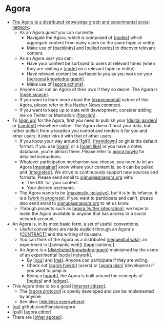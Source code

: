 # Agora

- [The Agora is a distributed knowledge graph and experimental social network](https://anagora.org/).
  - As an Agora *guest* you can currently:
    - Navigate the Agora, which is composed of [[nodes]] which aggregate content from many users on the same topic or entity.
    - Make use of [[backlinks]] and [[pulled nodes]] to discover relevant content.
  - As an Agora *user* you can:
    - Have your content be surfaced to users at relevant times (when they are visiting a [[node]] on a relevant topic or entity).
    - Have relevant content be surfaced to *you* as you work on your [[personal knowledge graph]].
    - Make use of [[agora actions]].
  - Anyone can run an Agora of their own if they so desire. The Agora is [[open source]].
  - If you want to learn more about the [[experimental]] nature of this Agora, please refer to [this Hacker News comment](https://news.ycombinator.com/item?id=25577016).
  - If you want to keep up to date with development, consider adding me on Twitter or Mastodon: [[flancian]].
- To [[sign up]] for the Agora, first you need to publish your [[digital garden]] or [[content]] elsewhere online. The Agora doesn't host your data, but rather pulls it from a location *you* control and renders it for you and other users; it interlinks it with that of other users.
  - If you know your way around [[git]], [[markdown]] on git is the default format. If you use [[roam]] or a [[roam like]] or you have a notes database, you're almost there. Please refer to [agora howto](https://anagora.org/go/agora-howto) for detailed instructions.
  - Whatever participation mechanism you choose, you need to let an Agora [[maintainer]] know where your content is, so it can be pulled and [[integrated]]. We strive to continuously support new sources and formats. Please send email to signup@anagora.org with:
    - The URL for your content.
    - Your desired username.
  - The Agora wants to be [[maximally inclusive]], but it is in its infancy; it is a [[work in progress]]. If you want to participate and can't, please also send email to signup@anagora.org to let us know.
  - Through projects such as [[agora twitter integration]], we hope to make the Agora available to anyone that has access to a social network account.
- An Agora is, in its most basic form, a set of useful conventions.
  - Useful conventions are made explicit through an Agora's [[CONTRACT]] and the writing of its users.
  - You can think of the Agora as a distributed [[sequential wiki]]; an experiment in [[semantic web]] [[applications]].
  - An Agora is a [[distributed knowledge graph]] maintained by the users of an experimental [[social network]].
    - By [[you]] and [[me]]. Anyone can participate if they are willing.
    - Check out [[agora howto]] (users) or [[agora plan]] (developers) if you want to jump in.
    - Being a [[graph]], the Agora is built around the concepts of [[nodes]] and [[edges]].
- This Agora tries to be a good [[internet citizen]]. 
  - The [[agora protocol]] is openly developed and can be implemented by anyone.
  - See also: [[wikilinks everywhere]]. 
- [[go]] github.com/flancian/agora
- [[pull]] [[agora editor]]
- There are [[other agoras]].

[//begin]: # "Autogenerated link references for markdown compatibility"
[nodes]: nodes "Nodes"
[backlinks]: backlinks "Backlinks"
[pulled nodes]: pulled-nodes "Pulled Nodes"
[node]: node "Node"
[personal knowledge graph]: personal-knowledge-graph "Personal Knowledge Graph"
[agora actions]: agora-actions "Agora Actions"
[open source]: open-source "Open Source"
[experimental]: experimental "Experimental"
[flancian]: flancian "Flancian"
[sign up]: sign-up "Sign Up"
[digital garden]: digital-garden "Digital Garden"
[content]: content "Content"
[markdown]: markdown "Markdown"
[roam]: roam "Roam"
[roam like]: roam-like "Roam Like"
[maintainer]: maintainer "Maintainer"
[integrated]: integrated "Integrated"
[maximally inclusive]: maximally-inclusive "Maximally Inclusive"
[work in progress]: work-in-progress "Work in Progress"
[agora twitter integration]: agora-twitter-integration "Agora Twitter Integration"
[CONTRACT]: contract "CONTRACT"
[sequential wiki]: sequential-wiki "Sequential Wiki"
[distributed knowledge graph]: distributed-knowledge-graph "Distributed Knowledge Graph"
[social network]: social-network "Social Network"
[you]: you "You"
[me]: me "Me"
[agora howto]: agora-howto "Agora Howto"
[agora plan]: agora-plan "Agora Plan"
[graph]: graph "Graph"
[edges]: edges "Edges"
[internet citizen]: internet-citizen "Internet Citizen"
[agora protocol]: agora-protocol "Agora Protocol"
[wikilinks everywhere]: wikilinks-everywhere "Wikilinks Everywhere"
[go]: go "Go"
[pull]: pull "Pull"
[agora editor]: agora-editor "Agora Editor"
[other agoras]: other-agoras "Other Agoras"
[//end]: # "Autogenerated link references"